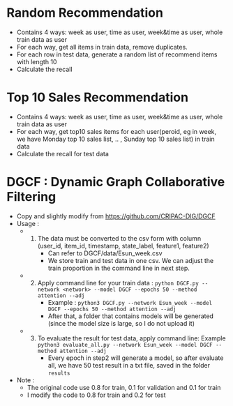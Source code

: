 # Random Recommendation
- Contains 4 ways: week as user, time as user, week&time as user, whole train data as user
- For each way, get all items in train data, remove duplicates.
- For each row in test data, generate a random list of recommend items with length 10
- Calculate the recall

# Top 10 Sales Recommendation
- Contains 4 ways: week as user, time as user, week&time as user, whole train data as user
- For each way, get top10 sales items for each user(peroid, eg in week, we have Monday top 10 sales list, .. , Sunday top 10 sales list) in train data
- Calculate the recall for test data

# DGCF : Dynamic Graph Collaborative Filtering
- Copy and slightly modify from https://github.com/CRIPAC-DIG/DGCF
- Usage : 
  - 1. The data must be converted to the csv form with column (user_id, item_id, timestamp, state_label, feature1, feature2)
        - Can refer to DGCF/data/Esun_week.csv
        - We store train and test data in one csv. We can adjust the train proportion in the command line in next step.
  - 2. Apply command line for your train data : ```python DGCF.py --network <network> --model DGCF --epochs 50 --method attention --adj```
        - Example :   ```python3 DGCF.py --network Esun_week --model DGCF --epochs 50 --method attention --adj```  
        - After that, a folder that contains models will be generated (since the model size is large, so I do not upload it)
  - 3. To evaluate the result for test data, apply command line: Example ```python3 evaluate_all.py --network Esun_week --model DGCF --method attention --adj```
        - Every epoch in step2 will generate a model, so after evaluate all, we have 50 test result in a txt file, saved in the folder ```results```  
- Note : 
  - The original code use 0.8 for train, 0.1 for validation and 0.1 for train
  - I modify the code to 0.8 for train and 0.2 for test
